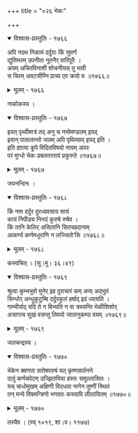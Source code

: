 +++
title = "०२६ भेकः"

+++



<details open><summary>विश्वास-प्रस्तुतिः - १७६६</summary>

अपि नदथ निकामं दर्दुराः किं सुवर्ण  
द्युतिभरम् उपनीता नूतनैर् वारिपूरैः ।  
अयम् अचिरविनाशी शोचनीयस् तु भावी   
स चिरम् अवटसीम्नि प्राच्य एव क्रयो वः ॥१७६६॥
</details>

<details><summary>मूलम् - १७६६</summary>

अपि नदथ निकामं दर्दुराः किं सुवर्ण  
द्युतिभरम् उपनीता नूतनैर् वारिपूरैः ।  
अयम् अचिरविनाशी शोचनीयस् तु भावी   
स चिरम् अवटसीम्नि प्राच्य एव क्रयो वः ॥१७६६॥
</details>


नाकोकस्य ।  



<details open><summary>विश्वास-प्रस्तुतिः - १७६७</summary>

इयत् पृथ्वीमात्रं तद् अनु च नभोमण्डलम् इयद्  
इयान् पातालान्तो जलम् अपि पृथिव्याम् इयद् इति ।  
इति ज्ञात्वा कूपे विदितविषयो नायम् अपरः  
परं मुग्धो भेकः प्रबलतररावं प्रकुरुते ॥१७६७॥
</details>

<details><summary>मूलम् - १७६७</summary>

इयत् पृथ्वीमात्रं तद् अनु च नभोमण्डलम् इयद्  
इयान् पातालान्तो जलम् अपि पृथिव्याम् इयद् इति ।  
इति ज्ञात्वा कूपे विदितविषयो नायम् अपरः  
परं मुग्धो भेकः प्रबलतररावं प्रकुरुते ॥१७६७॥
</details>


जयनन्दिनः ।  



<details open><summary>विश्वास-प्रस्तुतिः - १७६८</summary>

किं नाम दर्दुर दुरध्यवसाय सायं  
कायं निपीड्य निनदं कुरुषे रुषेव ।  
किं तानि केलिर् असितानि सितच्छदानाम्  
आकर्ण्य कर्णमधुराणि न लज्जितो’सि ॥१७६८॥
</details>

<details><summary>मूलम् - १७६८</summary>

किं नाम दर्दुर दुरध्यवसाय सायं  
कायं निपीड्य निनदं कुरुषे रुषेव ।  
किं तानि केलिर् असितानि सितच्छदानाम्  
आकर्ण्य कर्णमधुराणि न लज्जितो’सि ॥१७६८॥
</details>


कस्यचित् । (सू।मु। ३६।४९)  



<details open><summary>विश्वास-प्रस्तुतिः - १७६९</summary>

श्रुत्वा कुम्भभुवो मुनेर् इह दुराचारं कम् अप्य् अद्भुतं  
सिन्धोर् अन्धुकुटुम्बि दर्दुरकुलं हर्षाद् इदं ध्यायति ।  
गाम्भीर्याद् यदि ते न बिभ्यति न वा त्रस्यन्ति भेकीशिशोर्  
अत्रागत्य सुखं वसन्तु तिमयो जातानुकम्पा वयम् ॥१७६९॥
</details>

<details><summary>मूलम् - १७६९</summary>

श्रुत्वा कुम्भभुवो मुनेर् इह दुराचारं कम् अप्य् अद्भुतं  
सिन्धोर् अन्धुकुटुम्बि दर्दुरकुलं हर्षाद् इदं ध्यायति ।  
गाम्भीर्याद् यदि ते न बिभ्यति न वा त्रस्यन्ति भेकीशिशोर्  
अत्रागत्य सुखं वसन्तु तिमयो जातानुकम्पा वयम् ॥१७६९॥
</details>


जलचन्द्रस्य ।  



<details open><summary>विश्वास-प्रस्तुतिः - १७७०</summary>

भेकेन क्वणता सरोषपरुषं यत् कृष्णसर्पानने  
दातुं कर्णचपेटम् उज्झितभिया हस्तः समुल्लासितः ।  
यच् चाधोमुखम् अक्षिणी विदधता नागेन तूष्णीं स्थितं  
तन् मन्ये विषमन्त्रिणो भगवतः कस्यापि लीलायितम् ॥१७७०॥
</details>

<details><summary>मूलम् - १७७०</summary>

भेकेन क्वणता सरोषपरुषं यत् कृष्णसर्पानने  
दातुं कर्णचपेटम् उज्झितभिया हस्तः समुल्लासितः ।  
यच् चाधोमुखम् अक्षिणी विदधता नागेन तूष्णीं स्थितं  
तन् मन्ये विषमन्त्रिणो भगवतः कस्यापि लीलायितम् ॥१७७०॥
</details>


तस्यैव । (स्व् १०१९, शा।प। ११७७)  

